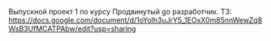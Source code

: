 Выпускной проект 1 по курсу Продвинутый go разработчик. ТЗ: https://docs.google.com/document/d/1oYolh3uJrY5_1EOxX0m85nnWewZq8WsB3UfMCATPAbw/edit?usp=sharing 
